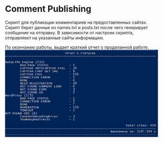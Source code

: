 # Comment Publishing

Скрипт для публикации комментариев на предоставленных сайтах. Скрипт берет данные из names.txt и posts.txt
после чего генерирует сообщение на отправку. В зависимости от настроек скрипта, отправляект на указанные сайты
информацию.

По окончанию работы, выдает краткий отчет о проделанной работе.
![Finished Logo](/img/1.png)
